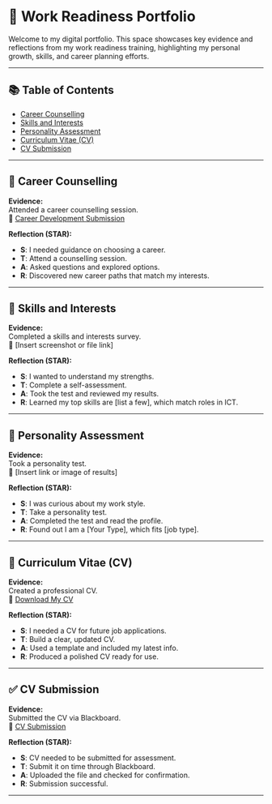 # 💼 Work Readiness Portfolio  

Welcome to my digital portfolio. This space showcases key evidence and reflections from my work readiness training, highlighting my personal growth, skills, and career planning efforts.

---

## 📚 Table of Contents
- [Career Counselling](#career-counselling)
- [Skills and Interests](#skills-and-interests)
- [Personality Assessment](#personality-assessment)
- [Curriculum Vitae (CV)](#curriculum-vitae-cv)
- [CV Submission](#cv-submission)

---

## 🎯 Career Counselling

**Evidence:**  
Attended a career counselling session.  
📎 [Career Development Submission]()

**Reflection (STAR):**  
- **S**: I needed guidance on choosing a career.  
- **T**: Attend a counselling session.  
- **A**: Asked questions and explored options.  
- **R**: Discovered new career paths that match my interests.

---

## 🔧 Skills and Interests

**Evidence:**  
Completed a skills and interests survey.  
📎 [Insert screenshot or file link]

**Reflection (STAR):**  
- **S**: I wanted to understand my strengths.  
- **T**: Complete a self-assessment.  
- **A**: Took the test and reviewed my results.  
- **R**: Learned my top skills are [list a few], which match roles in ICT.

---

## 🧬 Personality Assessment

**Evidence:**  
Took a personality test.  
📎 [Insert link or image of results]

**Reflection (STAR):**  
- **S**: I was curious about my work style.  
- **T**: Take a personality test.  
- **A**: Completed the test and read the profile.  
- **R**: Found out I am a [Your Type], which fits [job type].

---

## 📄 Curriculum Vitae (CV)

**Evidence:**  
Created a professional CV.  
📎 [Download My CV](https://github.com/Asemahle-Magwa/My-Portfolio/blob/main/Asemahle%20Magwa%20CV.pdf)

**Reflection (STAR):**  
- **S**: I needed a CV for future job applications.  
- **T**: Build a clear, updated CV.  
- **A**: Used a template and included my latest info.  
- **R**: Produced a polished CV ready for use.

---

## ✅ CV Submission

**Evidence:**  
Submitted the CV via Blackboard.  
📎 [CV Submission](https://github.com/Asemahle-Magwa/My-Portfolio/blob/main/CV%20Submission.jpeg)

**Reflection (STAR):**  
- **S**: CV needed to be submitted for assessment.  
- **T**: Submit it on time through Blackboard.  
- **A**: Uploaded the file and checked for confirmation.  
- **R**: Submission successful.

---
